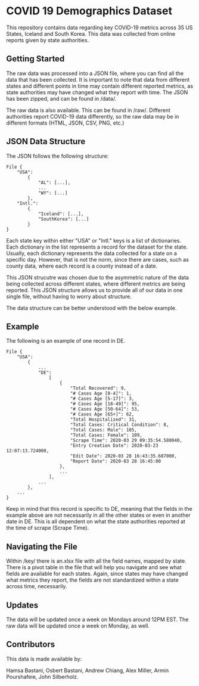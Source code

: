 # COVID 19 Demographics Dataset

This repository contains data regarding key COVID-19 metrics across 35 US States, Iceland and South Korea. This data was collected from online reports given by state authorities.

## Getting Started

The raw data was processed into a JSON file, where you can find all the data that has been collected. It is important to note that data from different states and different points in time may contain different reported metrics, as state authorities may have changed what they report with time. The JSON has been zipped, and can be found in /data/.

The raw data is also available. This can be found in /raw/. Different authorities report COVID-19 data differently, so the raw data may be in different formats (HTML, JSON, CSV, PNG, etc.)

## JSON Data Structure

The JSON follows the following structure:

	File {
		"USA":
			{
				"AL": [...],
				...
				"WY": [...]
			},
		"Intl.":
			{
				"Iceland": [...],
				"SouthKorea": [...]
			}
	}

Each state key within either "USA" or "Intl." keys is a list of dictionaries. Each dictionary in the list represents a record for the dataset for the state. 
Usually, each dictionary represents the data collected for a state on a specific day. However, that is not the norm, since there are cases, such as county data, where each record is a county instead of a date.

This JSON strucutre was chosen due to the asymmetric nature of the data being collected across different states, where different metrics are being reported. This JSON structure allows us to provide all of our data in one single file, without having to worry about structure.

The data structure can be better understood with the below example.

## Example

The following is an example of one record in DE.

	File {
		"USA": 
			{
				...
				"DE":
					[
						{
							"Total Recovered": 9,
							"# Cases Age [0-4]": 1,
							"# Cases Age [5-17]": 3,
							"# Cases Age [18-49]": 95,
							"# Cases Age [50-64]": 53,
							"# Cases Age [65+]": 62,
							"Total Hospitalized": 31,
							"Total Cases: Critical Condition": 8,
							"Total Cases: Male": 105,
							"Total Cases: Female": 109,
							"Scrape Time": 2020-03 29 09:35:54.580040,
							"Entry Creation Date": 2020-03-23 12:07:13.724000,
							"Edit Date": 2020-03 28 16:43:35.687000,
							"Report Date": 2020-03 28 16:45:00
						},
						...
					],
				...
			},
		...
	}
				
Keep in mind that this record is specific to DE, meaning that the fields in the example above are not necessarily in all the other states or even in another date in DE. This is all dependent on what the state authorities reported at the time of scrape (Scrape Time).

## Navigating the File

Within /key/ there is an.xlsx file with all the field names, mapped by state. There is a pivot table in the file that will help you navigate and see what fields are available for each states. Again, since states may have changed what metrics they report, the fields are not standardized within a state across time, necessarily.


## Updates

The data will be updated once a week on Mondays around 12PM EST. The raw data will be updated once a week on Monday, as well.

## Contributors

This data is made available by:

Hamsa Bastani, Osbert Bastani, Andrew Chiang, Alex Miller, Armin Pourshafeie, John Silberholz.

